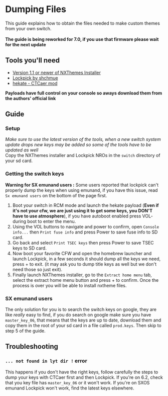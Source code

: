 # Dumping Files
This guide explains how to obtain the files needed to make custom themes from your own switch.\
\
**The guide is being reworked for 7.0, if you use that firmware please wait for the next update**

## Tools you'll need
- [Version 1.1 or newer of NXThemes Installer](https://github.com/exelix11/SwitchThemeInjector/releases/latest)
- [Lockpick by shchmue](https://github.com/shchmue/Lockpick/releases)
- [hekate - CTCaer mod](https://github.com/CTCaer/hekate/releases)

**Payloads have full control on your console so aways download them from the authors' official link**

## Guide
### Setup
*Make sure to use the latest version of the tools, when a new switch system update drops new keys may be added so some of the tools have to be updated as well* \
Copy the NXThemes installer and Lockpick NROs in the `switch` directory of your sd card.
### Getting the switch keys
**Warning for SX emunand users :** Some users reported that lockpick can't properly dump the keys when using emunand, if you have this issue, read `Sx emunand users` on the bottom of the page first.

1) Boot your switch in RCM mode and launch the hekate payload (**Even if it's not your cfw, we are just using it to get some keys, you DON'T have to use atmosphere**), if you have autoboot enabled press VOL- during boot to enter the menu.
2) Using the VOL buttons to navigate and power to confirm, open `Console info...` then `Print fuse info` and press Power to save fuse info to SD card. 
3) Go back and select `Print TSEC keys` then press Power to save TSEC keys to SD card. 
4) Now boot your favorite CFW and open the homebrew launcher and launch Lockpick, in a few seconds it should dump all the keys we need, press + to exit. (it may ask you to dump title keys as well but we don't need those so just exit). 
5) Finally launch NXThemes installer, go to the `Extract home menu` tab, select the extract home menu button and press + to confirm. Once the process is over you will be able to install nxtheme files.

### SX emunand users
The only solution for you is to search the switch keys on google, they are like *really* easy to find, if you do search on google make sure you have `master_key_06`, that means that the keys are up to date, download them and copy them in the root of your sd card in a file called `prod.keys`. Then skip to step 5 of the guide.

## Troubleshooting
### `... not found in lyt dir !` error
This happens if you don't have the right keys, follow carefully the steps to dump your keys with CTCaer first and then Lockpick. If you're on 6.2, check that you key file has `master_key_06` or it won't work. If you're on SXOS emunand Lockpick won't work, find the latest keys elsewhere.
